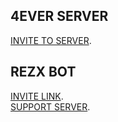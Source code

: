 ## 4EVER SERVER
[INVITE TO SERVER](https://discord.gg/grSDPsz).

## REZX BOT
[INVITE LINK](https://discord.com/oauth2/authorize?client_id=695590510558969857&permissions=805861566&scope=bot).    
[SUPPORT SERVER](https://discord.com/invite/RcCP4hFaFR).
